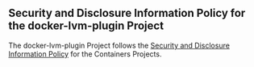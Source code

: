 ## Security and Disclosure Information Policy for the docker-lvm-plugin Project

The docker-lvm-plugin Project follows the [Security and Disclosure Information Policy](https://github.com/containers/common/blob/master/SECURITY.md) for the Containers Projects.
